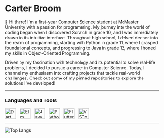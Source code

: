 # Carter Broom

👋 Hi there! I'm a first-year Computer Science student at McMaster University with a passion for programming. My journey into the world of coding began when I discovered Scratch in grade 10, and I was immediately drawn to its intuitive interface. Throughout high school, I delved deeper into the realm of programming, starting with Python in grade 11, where I grasped foundational concepts, and progressing to Java in grade 12, where I honed my skills in Object-Oriented Programming.

Driven by my fascination with technology and its potential to solve real-life problems, I decided to pursue a career in Computer Science. Today, I channel my enthusiasm into crafting projects that tackle real-world challenges. Check out some of my pinned repositories to explore the solutions I've developed!

---

### Languages and Tools
<img align="left" alt="Dart" width="35px" style="padding-right:10px;" src="https://cdn.jsdelivr.net/gh/devicons/devicon@latest/icons/dart/dart-original.svg"/>
<img align="left" alt="Elm" width="35px" style="padding-right:10px;" src="https://cdn.jsdelivr.net/gh/devicons/devicon@latest/icons/elm/elm-original.svg"/>
<img align="left" alt="Java" width="35px" style="padding-right:10px;" src="https://cdn.jsdelivr.net/gh/devicons/devicon@latest/icons/java/java-original.svg"/>
<img align="left" alt="Python" width="35px" style="padding-right:10px;" src="https://cdn.jsdelivr.net/gh/devicons/devicon@latest/icons/python/python-original.svg"/>
<img align="left" alt="Flutter" width="35px" style="padding-right:10px;" src="https://cdn.jsdelivr.net/gh/devicons/devicon@latest/icons/flutter/flutter-original.svg"/>
<img align="left" alt="VSCode" width="35px" style="padding-right:10px;" src="https://cdn.jsdelivr.net/gh/devicons/devicon@latest/icons/vscode/vscode-original.svg"/>
<br>
<br>

---

![Top Langs](https://github-readme-stats.vercel.app/api/top-langs/?username=carterdbroom&size_weight=0.5&count_weight=0.5&show_icons=true&theme=github_dark)
